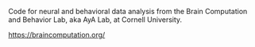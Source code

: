Code for neural and behavioral data analysis from the Brain Computation and Behavior Lab, aka AyA Lab, at Cornell University. 


https://braincomputation.org/

